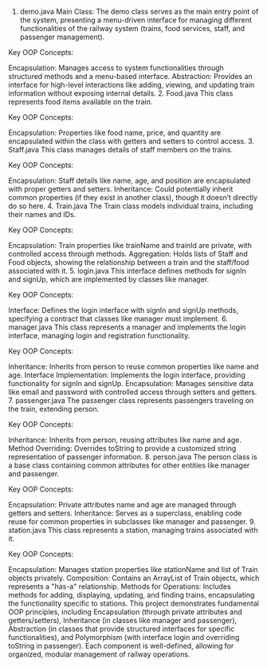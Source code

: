 1. demo.java
Main Class: The demo class serves as the main entry point of the system, presenting a menu-driven interface for managing different functionalities of the railway system (trains, food services, staff, and passenger management).

Key OOP Concepts:

Encapsulation: Manages access to system functionalities through structured methods and a menu-based interface.
Abstraction: Provides an interface for high-level interactions like adding, viewing, and updating train information without exposing internal details.
2. Food.java
This class represents food items available on the train.

Key OOP Concepts:

Encapsulation: Properties like food name, price, and quantity are encapsulated within the class with getters and setters to control access.
3. Staff.java
This class manages details of staff members on the trains.

Key OOP Concepts:

Encapsulation: Staff details like name, age, and position are encapsulated with proper getters and setters.
Inheritance: Could potentially inherit common properties (if they exist in another class), though it doesn’t directly do so here.
4. Train.java
The Train class models individual trains, including their names and IDs.

Key OOP Concepts:

Encapsulation: Train properties like trainName and trainId are private, with controlled access through methods.
Aggregation: Holds lists of Staff and Food objects, showing the relationship between a train and the staff/food associated with it.
5. login.java
This interface defines methods for signIn and signUp, which are implemented by classes like manager.

Key OOP Concepts:

Interface: Defines the login interface with signIn and signUp methods, specifying a contract that classes like manager must implement.
6. manager.java
This class represents a manager and implements the login interface, managing login and registration functionality.

Key OOP Concepts:

Inheritance: Inherits from person to reuse common properties like name and age.
Interface Implementation: Implements the login interface, providing functionality for signIn and signUp.
Encapsulation: Manages sensitive data like email and password with controlled access through setters and getters.
7. passenger.java
The passenger class represents passengers traveling on the train, extending person.

Key OOP Concepts:

Inheritance: Inherits from person, reusing attributes like name and age.
Method Overriding: Overrides toString to provide a customized string representation of passenger information.
8. person.java
The person class is a base class containing common attributes for other entities like manager and passenger.

Key OOP Concepts:

Encapsulation: Private attributes name and age are managed through getters and setters.
Inheritance: Serves as a superclass, enabling code reuse for common properties in subclasses like manager and passenger.
9. station.java
This class represents a station, managing trains associated with it.

Key OOP Concepts:

Encapsulation: Manages station properties like stationName and list of Train objects privately.
Composition: Contains an ArrayList of Train objects, which represents a "has-a" relationship.
Methods for Operations: Includes methods for adding, displaying, updating, and finding trains, encapsulating the functionality specific to stations.
This project demonstrates fundamental OOP principles, including Encapsulation (through private attributes and getters/setters), Inheritance (in classes like manager and passenger), Abstraction (in classes that provide structured interfaces for specific functionalities), and Polymorphism (with interface login and overriding toString in passenger). Each component is well-defined, allowing for organized, modular management of railway operations. ​
